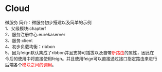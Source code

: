# Cloud
微服务
简介：微服务初步搭建以及简单的示例<br>
1、父级模块:chapter1<br>
2、服务注册中心:eurekaserver<br>
3、服务:client<br>
4、初步负载均衡：ribbon<br>
5、因为feign默认集成了ribbon并且支持可插拔以及自带<font color=red>断路由</font>的属性，因此在今后的使用中将直接使用feign。并且使用feign可以直接通过接口指定路由来进行后端各个<font color=red>模块之间的调用</font>。
